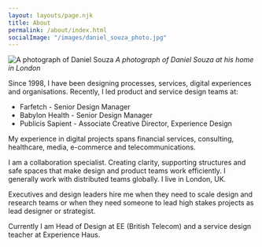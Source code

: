```yaml
---
layout: layouts/page.njk
title: About
permalink: /about/index.html
socialImage: "/images/daniel_souza_photo.jpg"
---
```

![A photograph of Daniel Souza](/images/daniel_souza_photo.jpg "A photograph of Daniel Souza ")
*A photograph of Daniel Souza at his home in London*

Since 1998, I have been designing processes, services, digital experiences and organisations. 
Recently, I led product and service design teams at:  

* Farfetch - Senior Design Manager
* Babylon Health - Senior Design Manager
* Publicis Sapient - Associate Creative Director, Experience Design


My experience in digital projects spans financial services, consulting, healthcare, media, e-commerce and telecommunications.

I am a collaboration specialist. Creating clarity, supporting structures and safe spaces that make design and product teams work efficiently. I generally work with distributed teams globally. I live in London, UK. 

Executives and design leaders hire me when they need to scale design and research teams or when they need someone to lead high stakes projects as lead designer or strategist. 

Currently I am Head of Design at EE (British Telecom) and a service design teacher at Experience Haus. 

